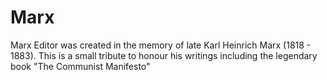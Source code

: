# Marx

Marx Editor was created in the memory of late Karl Heinrich Marx (1818 - 1883). 
This is a small tribute to honour his writings including the legendary book "The Communist Manifesto"
